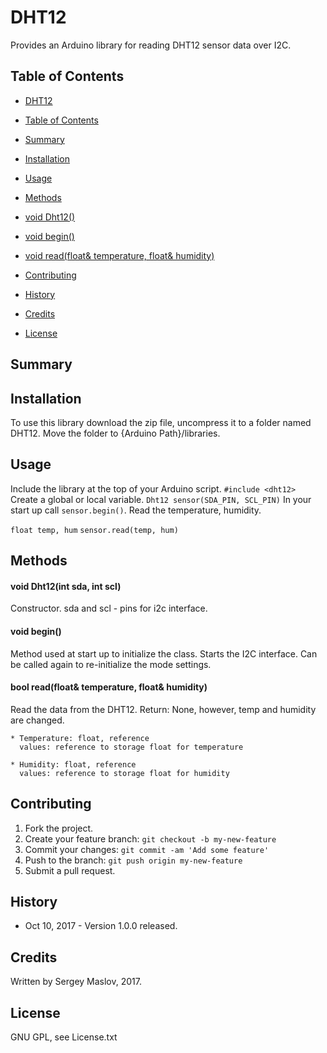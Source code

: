 


# DHT12
Provides an Arduino library for reading DHT12 sensor data over I2C.

## Table of Contents

* [DHT12](#dht12)
* [Table of Contents](#table_of_contents)
* [Summary](#summary)
* [Installation](#installation)
* [Usage](#usage)
* [Methods](#methods)

 * [void Dht12()](#methods)
 * [void begin()](#methods)
 * [void read(float& temperature, float& humidity)](#methods)
* [Contributing](#contributing)
* [History](#history)
* [Credits](#credits)
* [License](#license)
<snippet>
<content>

## Summary


## Installation

To use this library download the zip file, uncompress it to a folder named DHT12. Move the folder to {Arduino Path}/libraries.

## Usage

Include the library at the top of your Arduino script. `#include <dht12>`
Create a global or local variable. `Dht12 sensor(SDA_PIN, SCL_PIN)`
In your start up call `sensor.begin()`.
Read the temperature, humidity.

`float temp, hum`
`sensor.read(temp, hum)`

## Methods


#### void Dht12(int sda, int scl)

  Constructor. 
  sda and scl - pins for i2c interface.

#### void begin()

  Method used at start up to initialize the class. Starts the I2C interface. Can be called again to re-initialize the mode settings.

#### bool read(float& temperature, float& humidity)

  Read the data from the DHT12.
  Return: None, however, temp and humidity are changed.

    * Temperature: float, reference
      values: reference to storage float for temperature

    * Humidity: float, reference
      values: reference to storage float for humidity

## Contributing

1. Fork the project.
2. Create your feature branch: `git checkout -b my-new-feature`
3. Commit your changes: `git commit -am 'Add some feature'`
4. Push to the branch: `git push origin my-new-feature`
5. Submit a pull request.

## History

- Oct 10, 2017 - Version 1.0.0 released.

## Credits

Written by Sergey Maslov, 2017.

## License

GNU GPL, see License.txt
</content>
</snippet>

